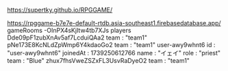 https://supertky.github.io/RPGGAME/




https://rpggame-b7e7e-default-rtdb.asia-southeast1.firebasedatabase.app/
gameRooms
-OInPX4sKjItw4tb7XJs
players
Dde09pF1zubXnAv5af7LcduiQAa2
team
:
"team1"
pNe173E8KcNLdZpWmp6Y4kdaoGo2
team
:
"team1"
user-awy9whnt6
id
:
"user-awy9whnt6"
joinedAt
:
1739250612766
name
:
"イェイ"
role
:
"priest"
team
:
"Blue"
zhux7fhsVweZSZxFL3UsvRaDyeO2
team
:
"team1"
